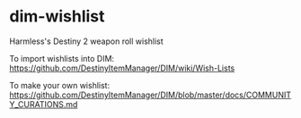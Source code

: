 # dim-wishlist
Harmless's Destiny 2 weapon roll wishlist

To import wishlists into DIM: https://github.com/DestinyItemManager/DIM/wiki/Wish-Lists

To make your own wishlist: https://github.com/DestinyItemManager/DIM/blob/master/docs/COMMUNITY_CURATIONS.md

